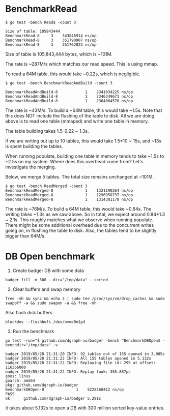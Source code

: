 # BenchmarkRead

```
$ go test -bench Read$ -count 3

Size of table: 105843444
BenchmarkRead-8   	3	 343846914 ns/op
BenchmarkRead-8   	3	 351790907 ns/op
BenchmarkRead-8   	3	 351762823 ns/op
```

Size of table is 105,843,444 bytes, which is ~101M.

The rate is ~287M/s which matches our read speed. This is using mmap.

To read a 64M table, this would take ~0.22s, which is negligible.

```
$ go test -bench BenchmarkReadAndBuild -count 3

BenchmarkReadAndBuild-8   	       1	2341034225 ns/op
BenchmarkReadAndBuild-8   	       1	2346349671 ns/op
BenchmarkReadAndBuild-8   	       1	2364064576 ns/op
```

The rate is ~43M/s. To build a ~64M table, this would take ~1.5s. Note that this
does NOT include the flushing of the table to disk. All we are doing above is
to read one table (mmaped) and write one table in memory.

The table building takes 1.5-0.22 ~ 1.3s.

If we are writing out up to 10 tables, this would take 1.5*10 ~ 15s, and ~13s
is spent building the tables.

When running populate, building one table in memory tends to take ~1.5s to ~2.5s
on my system. Where does this overhead come from? Let's investigate the merging.

Below, we merge 5 tables. The total size remains unchanged at ~101M.

```
$ go test -bench ReadMerged -count 3
BenchmarkReadMerged-8   	       1	1321190264 ns/op
BenchmarkReadMerged-8   	       1	1296958737 ns/op
BenchmarkReadMerged-8   	       1	1314381178 ns/op
```

The rate is ~76M/s. To build a 64M table, this would take ~0.84s. The writing
takes ~1.3s as we saw above. So in total, we expect around 0.84+1.3 ~ 2.1s.
This roughly matches what we observe when running populate. There might be
some additional overhead due to the concurrent writes going on, in flushing the
table to disk. Also, the tables tend to be slightly bigger than 64M/s.

# DB Open benchmark
1. Create badger DB with some data
```
badger fill -m 300 --dir="/tmp/data" --sorted
```
2. Clear buffers and swap memory
```
free -mh && sync && echo 3 | sudo tee /proc/sys/vm/drop_caches && sudo swapoff -a && sudo swapon -a && free -mh
```
Also flush disk buffers
```
blockdev --flushbufs /dev/nvme0n1p4
```
3. Run the benchmark
```
go test -run=^$ github.com/dgraph-io/badger -bench ^BenchmarkDBOpen$ -benchdir="/tmp/data" -v

badger 2019/05/28 21:31:20 INFO: 92 tables out of 155 opened in 3.005s
badger 2019/05/28 21:31:22 INFO: All 155 tables opened in 5.132s
badger 2019/05/28 21:31:22 INFO: Replaying file id: 299 at offset: 116366000
badger 2019/05/28 21:31:22 INFO: Replay took: 355.887µs
goos: linux
goarch: amd64
pkg: github.com/dgraph-io/badger
BenchmarkDBOpen-8   	       1	5228268412 ns/op
PASS
ok  	github.com/dgraph-io/badger	5.291s
```
It takes about 5.132s to open a DB with 300 million sorted key-value entries.
